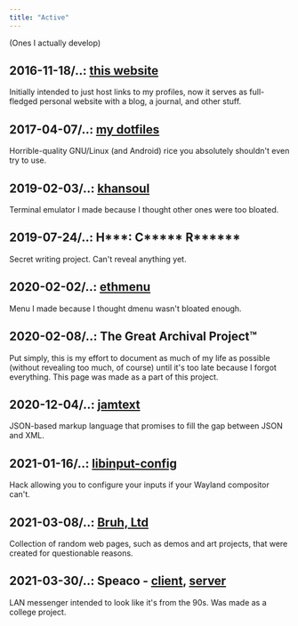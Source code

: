 ```yaml
---
title: "Active"
---
```


(Ones I actually develop)

## 2016-11-18/..: [this website](/)

Initially intended to just host links to my profiles, now it serves as
full-fledged personal website with a blog, a journal, and other stuff.

## 2017-04-07/..: [my dotfiles](https://gitlab.com/kirbykevinson/dotfiles)

Horrible-quality GNU/Linux (and Android) rice you absolutely shouldn't
even try to use.

## 2019-02-03/..: [khansoul](https://gitlab.com/kirbykevinson/khansoul)

Terminal emulator I made because I thought other ones were too
bloated.

## 2019-07-24/..: H\*\*\*: C\*\*\*\*\* R\*\*\*\*\*\*

Secret writing project. Can't reveal anything yet.

## 2020-02-02/..: [ethmenu](https://gitlab.com/kirbykevinson/ethmenu)

Menu I made because I thought dmenu wasn't bloated enough.

## 2020-02-08/..: The Great Archival Project™

Put simply, this is my effort to document as much of my life as
possible (without revealing too much, of course) until it's too late
because I forgot everything. This page was made as a part of this
project.

## 2020-12-04/..: [jamtext](https://gitlab.com/kirbykevinson/jamtext/)

JSON-based markup language that promises to fill the gap between JSON
and XML.

## 2021-01-16/..: [libinput-config](https://gitlab.com/kirbykevinson/libinput-config)

Hack allowing you to configure your inputs if your Wayland compositor
can't.

## 2021-03-08/..: [Bruh, Ltd](https://bruh.ltd/)

Collection of random web pages, such as demos and art projects, that
were created for questionable reasons.

## 2021-03-30/..: Speaco - [client](https://github.com/kirbykevinson/speaco-client), [server](https://github.com/kirbykevinson/speaco-server)

LAN messenger intended to look like it's from the 90s. Was made as a
college project.
